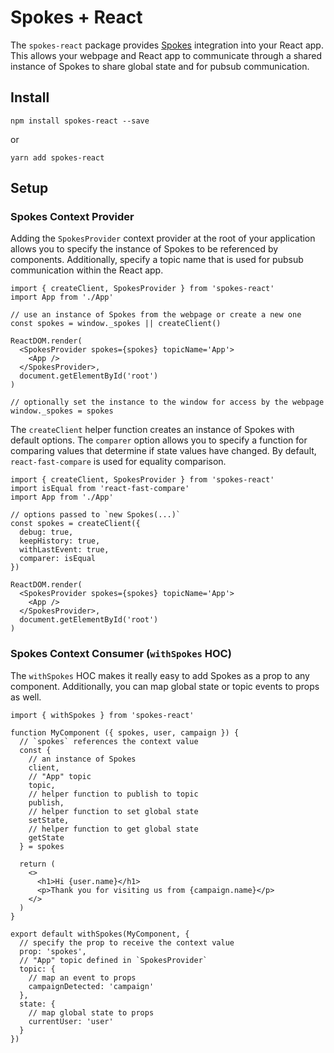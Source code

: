 # Spokes + React

The `spokes-react` package provides [Spokes](https://github.com/joelvh/spokes) integration into your React app. This allows your webpage and React app to communicate through a shared instance of Spokes to share global state and for pubsub communication.

## Install

`npm install spokes-react --save`

or

`yarn add spokes-react`

## Setup

### Spokes Context Provider

Adding the `SpokesProvider` context provider at the root of your application allows you to specify the instance of Spokes to be referenced by components. Additionally, specify a topic name that is used for pubsub communication within the React app.

```es6
import { createClient, SpokesProvider } from 'spokes-react'
import App from './App'

// use an instance of Spokes from the webpage or create a new one
const spokes = window._spokes || createClient()

ReactDOM.render(
  <SpokesProvider spokes={spokes} topicName='App'>
    <App />
  </SpokesProvider>,
  document.getElementById('root')
)

// optionally set the instance to the window for access by the webpage
window._spokes = spokes
```

The `createClient` helper function creates an instance of Spokes with default options. The `comparer` option allows you to specify a function for comparing values that determine if state values have changed. By default, `react-fast-compare` is used for equality comparison.

```es6
import { createClient, SpokesProvider } from 'spokes-react'
import isEqual from 'react-fast-compare'
import App from './App'

// options passed to `new Spokes(...)`
const spokes = createClient({
  debug: true,
  keepHistory: true,
  withLastEvent: true,
  comparer: isEqual
})

ReactDOM.render(
  <SpokesProvider spokes={spokes} topicName='App'>
    <App />
  </SpokesProvider>,
  document.getElementById('root')
)
```

### Spokes Context Consumer (`withSpokes` HOC)

The `withSpokes` HOC makes it really easy to add Spokes as a prop to any component. Additionally, you can map global state or topic events to props as well.

```es6
import { withSpokes } from 'spokes-react'

function MyComponent ({ spokes, user, campaign }) {
  // `spokes` references the context value
  const {
    // an instance of Spokes
    client,
    // "App" topic
    topic,
    // helper function to publish to topic
    publish,
    // helper function to set global state
    setState,
    // helper function to get global state
    getState
  } = spokes

  return (
    <>
      <h1>Hi {user.name}</h1>
      <p>Thank you for visiting us from {campaign.name}</p>
    </>
  )
}

export default withSpokes(MyComponent, {
  // specify the prop to receive the context value
  prop: 'spokes',
  // "App" topic defined in `SpokesProvider`
  topic: {
    // map an event to props
    campaignDetected: 'campaign'
  },
  state: {
    // map global state to props
    currentUser: 'user'
  }
})
```
